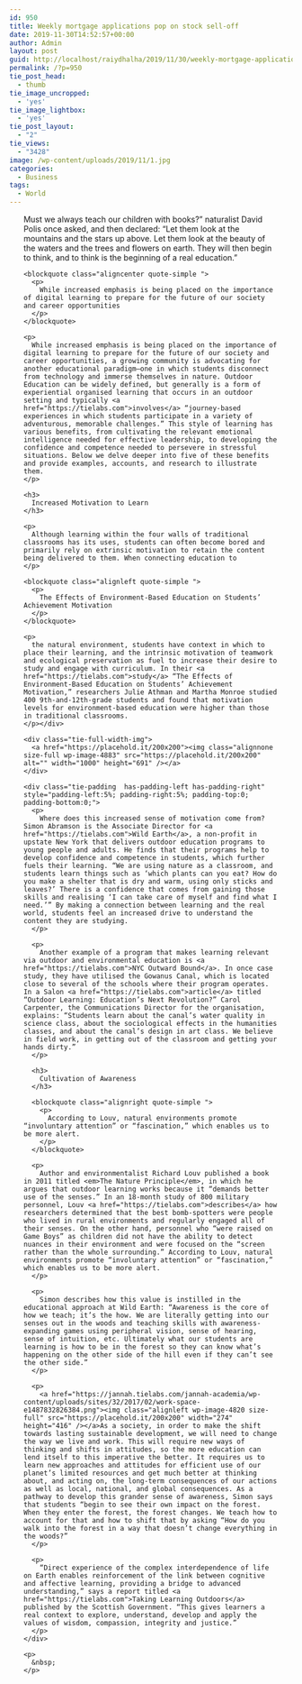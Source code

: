 ```yaml
---
id: 950
title: Weekly mortgage applications pop on stock sell-off
date: 2019-11-30T14:52:57+00:00
author: Admin
layout: post
guid: http://localhost/raiydhalha/2019/11/30/weekly-mortgage-applications-pop-on-stock-sell-off/
permalink: /?p=950
tie_post_head:
  - thumb
tie_image_uncropped:
  - 'yes'
tie_image_lightbox:
  - 'yes'
tie_post_layout:
  - "2"
tie_views:
  - "3428"
image: /wp-content/uploads/2019/11/1.jpg
categories:
  - Business
tags:
  - World
---
```

<div class="tie-padding  has-padding-left has-padding-right" style="padding-left:5%; padding-right:5%; padding-top:0; padding-bottom:0;">
  <p>
    <p>
      <span class="tie-dropcap ">M</span>ust we always teach our children with books?” naturalist David Polis once asked, and then declared: “Let them look at the mountains and the stars up above. Let them look at the beauty of the waters and the trees and flowers on earth. They will then begin to think, and to think is the beginning of a real education.”
    </p>
    
    <blockquote class="aligncenter quote-simple ">
      <p>
        While increased emphasis is being placed on the importance of digital learning to prepare for the future of our society and career opportunities
      </p>
    </blockquote>
    
    <p>
      While increased emphasis is being placed on the importance of digital learning to prepare for the future of our society and career opportunities, a growing community is advocating for another educational paradigm—one in which students disconnect from technology and immerse themselves in nature. Outdoor Education can be widely defined, but generally is a form of experiential organised learning that occurs in an outdoor setting and typically <a href="https://tielabs.com">involves</a> “journey-based experiences in which students participate in a variety of adventurous, memorable challenges.” This style of learning has various benefits, from cultivating the relevant emotional intelligence needed for effective leadership, to developing the confidence and competence needed to persevere in stressful situations. Below we delve deeper into five of these benefits and provide examples, accounts, and research to illustrate them.
    </p>
    
    <h3>
      Increased Motivation to Learn
    </h3>
    
    <p>
      Although learning within the four walls of traditional classrooms has its uses, students can often become bored and primarily rely on extrinsic motivation to retain the content being delivered to them. When connecting education to
    </p>
    
    <blockquote class="alignleft quote-simple ">
      <p>
        The Effects of Environment-Based Education on Students’ Achievement Motivation
      </p>
    </blockquote>
    
    <p>
      the natural environment, students have context in which to place their learning, and the intrinsic motivation of teamwork and ecological preservation as fuel to increase their desire to study and engage with curriculum. In their <a href="https://tielabs.com">study</a> “The Effects of Environment-Based Education on Students’ Achievement Motivation,” researchers Julie Athman and Martha Monroe studied 400 9th-and-12th-grade students and found that motivation levels for environment-based education were higher than those in traditional classrooms.
    </p></div> 
    
    <div class="tie-full-width-img">
      <a href="https://placehold.it/200x200"><img class="alignnone size-full wp-image-4883" src="https://placehold.it/200x200" alt="" width="1000" height="691" /></a>
    </div>
    
    <div class="tie-padding  has-padding-left has-padding-right" style="padding-left:5%; padding-right:5%; padding-top:0; padding-bottom:0;">
      <p>
        Where does this increased sense of motivation come from? Simon Abramson is the Associate Director for <a href="https://tielabs.com">Wild Earth</a>, a non-profit in upstate New York that delivers outdoor education programs to young people and adults. He finds that their programs help to develop confidence and competence in students, which further fuels their learning. “We are using nature as a classroom, and students learn things such as ‘which plants can you eat? How do you make a shelter that is dry and warm, using only sticks and leaves?’ There is a confidence that comes from gaining those skills and realising ‘I can take care of myself and find what I need.’” By making a connection between learning and the real world, students feel an increased drive to understand the content they are studying.
      </p>
      
      <p>
        Another example of a program that makes learning relevant via outdoor and environmental education is <a href="https://tielabs.com">NYC Outward Bound</a>. In once case study, they have utilised the Gowanus Canal, which is located close to several of the schools where their program operates. In a Salon <a href="https://tielabs.com">article</a> titled “Outdoor Learning: Education’s Next Revolution?” Carol Carpenter, the Communications Director for the organisation, explains: “Students learn about the canal’s water quality in science class, about the sociological effects in the humanities classes, and about the canal’s design in art class. We believe in field work, in getting out of the classroom and getting your hands dirty.”
      </p>
      
      <h3>
        Cultivation of Awareness
      </h3>
      
      <blockquote class="alignright quote-simple ">
        <p>
          According to Louv, natural environments promote “involuntary attention” or “fascination,” which enables us to be more alert.
        </p>
      </blockquote>
      
      <p>
        Author and environmentalist Richard Louv published a book in 2011 titled <em>The Nature Principle</em>, in which he argues that outdoor learning works because it “demands better use of the senses.” In an 18-month study of 800 military personnel, Louv <a href="https://tielabs.com">describes</a> how researchers determined that the best bomb-spotters were people who lived in rural environments and regularly engaged all of their senses. On the other hand, personnel who “were raised on Game Boys” as children did not have the ability to detect nuances in their environment and were focused on the “screen rather than the whole surrounding.” According to Louv, natural environments promote “involuntary attention” or “fascination,” which enables us to be more alert.
      </p>
      
      <p>
        Simon describes how this value is instilled in the educational approach at Wild Earth: “Awareness is the core of how we teach; it’s the how. We are literally getting into our senses out in the woods and teaching skills with awareness-expanding games using peripheral vision, sense of hearing, sense of intuition, etc. Ultimately what our students are learning is how to be in the forest so they can know what’s happening on the other side of the hill even if they can’t see the other side.”
      </p>
      
      <p>
        <a href="https://jannah.tielabs.com/jannah-academia/wp-content/uploads/sites/32/2017/02/work-space-e1487832826384.png"><img class="alignleft wp-image-4820 size-full" src="https://placehold.it/200x200" width="274" height="416" /></a>As a society, in order to make the shift towards lasting sustainable development, we will need to change the way we live and work. This will require new ways of thinking and shifts in attitudes, so the more education can lend itself to this imperative the better. It requires us to learn new approaches and attitudes for efficient use of our planet’s limited resources and get much better at thinking about, and acting on, the long-term consequences of our actions as well as local, national, and global consequences. As a pathway to develop this grander sense of awareness, Simon says that students “begin to see their own impact on the forest. When they enter the forest, the forest changes. We teach how to account for that and how to shift that by asking “How do you walk into the forest in a way that doesn’t change everything in the woods?”
      </p>
      
      <p>
        “Direct experience of the complex interdependence of life on Earth enables reinforcement of the link between cognitive and affective learning, providing a bridge to advanced understanding,” says a report titled <a href="https://tielabs.com">Taking Learning Outdoors</a> published by the Scottish Government. “This gives learners a real context to explore, understand, develop and apply the values of wisdom, compassion, integrity and justice.”
      </p>
    </div>
    
    <p>
      &nbsp;
    </p>